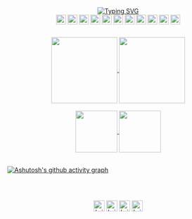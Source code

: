 <div align="center">
 <a href="https://git.io/typing-svg"><img src="https://readme-typing-svg.demolab.com?font=Fira+Code&size=17&pause=2000&color=006aff&width=460&lines=Cursando+Engenharia+de+Software+-+PUCRS;Software+Engineering+Student+-+PUCRS+++" alt="Typing SVG" /></a>
</div>

 
 
</div>


 <div align="center">
  <img align="center" height="22em" src="https://img.shields.io/badge/c%23-%23239120.svg?style=for-the-badge&logo=c-sharp&logoColor=white" />
  <img align="center" height="22em" src="https://img.shields.io/badge/.NET-5C2D91?style=for-the-badge&logo=.net&logoColor=white" />
  <img align="center" height="22em" src="https://img.shields.io/badge/java-%23ED8B00.svg?style=for-the-badge&logo=openjdk&logoColor=white" />
  <img align="center" height="22em" src="https://img.shields.io/badge/python-3670A0?style=for-the-badge&logo=python&logoColor=ffdd54" />
  <img align="center" height="22em" src="https://img.shields.io/badge/javascript-%23323330.svg?style=for-the-badge&logo=javascript&logoColor=%23F7DF1E" />
  <img align="center" height="22em" src="https://img.shields.io/badge/node.js-6DA55F?style=for-the-badge&logo=node.js&logoColor=white" />
  <img align="center"  height="22em" src="https://img.shields.io/badge/html5-%23E34F26.svg?style=for-the-badge&logo=html5&logoColor=white" />
  <img align="center"  height="22em" src="https://img.shields.io/badge/css3-%231572B6.svg?style=for-the-badge&logo=css3&logoColor=white" />
  <img align="center" height="22em" src="https://img.shields.io/badge/jquery-%230769AD.svg?style=for-the-badge&logo=jquery&logoColor=white" />
  <img align="center" height="22em" src="https://img.shields.io/badge/Microsoft_Excel-217346?style=for-the-badge&logo=microsoft-excel&logoColor=white" />
  <img align="center"  height="22em" src="https://komarev.com/ghpvc/?username=brisolarag&style=flat-square&color=006aff" />
</div>

##
<div align="center">
  <a href="https://github.com/anuraghazra/github-readme-stats">
   <img height=150 align="center" src="https://github-readme-stats.vercel.app/api?username=brisolarag&theme=transparent&hide=contribs,prs&hide_border=true" />
 </a>
 <a href="https://github.com/anuraghazra/convoychat">
   <img height=150 align="center" src="https://github-readme-stats.vercel.app/api/top-langs?username=brisolarag&layout=compact&langs_count=8&card_width=320&theme=transparent&hide_border=true" />
 </a>
</div><br>

<div align="center">
 <a href="https://github.com/anuraghazra/github-readme-stats">
   <img height=95 align="center" src="https://github-readme-stats.vercel.app/api/pin/?username=brisolarag&repo=TRemover&theme=transparent&hide_border=true" />
 </a>
 <a href="https://github.com/anuraghazra/convoychat">
   <img height=95 align="center" src="https://github-readme-stats.vercel.app/api/pin/?username=brisolarag&repo=ChromeTrack&theme=transparent&hide_border=true" />
 </a>
</div>

<br>

[![Ashutosh's github activity graph](https://github-readme-activity-graph.vercel.app/graph?username=brisolarag&theme=github-compact&color=006aff&point=006aff&line=006aff&hide_border=true)](https://github.com/ashutosh00710/github-readme-activity-graph)

<br>

##

<div align="center">
  <a href="mailto:dev.brisolara@gmail.com" target="_blank"><img align="center" alt="brisolara-gmail" height="25em" src="https://img.shields.io/badge/Gmail-D14836?style=for-the-badge&logo=gmail&logoColor=white" /></a>
  <a href="https://wa.me/51999661982" target="_blank"><img align="center" alt="brisolara-whats" height="25em" src="https://img.shields.io/badge/WhatsApp-25D366?style=for-the-badge&logo=whatsapp&logoColor=white" /></a>
  <a href="https://www.instagram.com/gbrisolara/" target="_blank"><img align="center" alt="brisolara-instagram" height="25em" src="https://img.shields.io/badge/Instagram-E4405F?style=for-the-badge&logo=instagram&logoColor=white" /></a>
  <a href="https://www.linkedin.com/in/gabriel-brisolara/" target="_blank"><img align="center" alt="brisolara-linkedin" height="25em" src="https://img.shields.io/badge/LinkedIn-0077B5?style=for-the-badge&logo=linkedin&logoColor=white" /></a>
</div>

<br>




